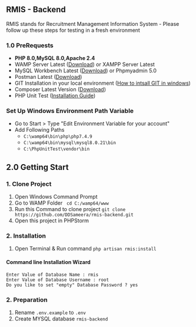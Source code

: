 ## RMIS - Backend

RMIS stands for Recruitment Management Information System - Please follow up these steps  for testing in a fresh environment

### 1.0 PreRequests
- ****PHP 8.0,MySQL 8.0,Apache 2.4****
- WAMP Server Latest ([Download](https://www.wampserver.com/en/))
  or XAMPP Server Latest
- MySQL Workbench Latest ([Download](https://dev.mysql.com/downloads/workbench/)) or Phpmyadmin 5.0
- Postman Latest ([Download](https://www.postman.com/downloads/))
- GIT Installation in your local environment ([How to intsall GIT in windows](https://phoenixnap.com/kb/how-to-install-git-windows))
- Composer Latest Version ([Download](https://getcomposer.org/download/ ))
- PHP Unit Test ([Installation Guide](https://perials.com/installing-phpunit-windows/))

### Set Up Windows Environment Path Variable
- Go to Start > Type "Edit Environment Variable for your account"
- Add Following Paths 
    - `C:\wamp64\bin\php\php7.4.9`
    - `C:\wamp64\bin\mysql\mysql8.0.21\bin`
    - `C:\PhpUnitTest\vendor\bin`

## 2.0 Getting Start

### 1. Clone Project
1) Open Windows Command Prompt 
2) Go to WAMP Folder <code> cd  C:/wamp64/www </code>
3) Run this Command to clone project
   `git clone https://github.com/DDSameera/rmis-backend.git` 
4) Open this project in PHPStorm 

### 2. Installation 
1. Open Terminal & Run command ``php artisan rmis:install``

#### Command line Installation Wizard
``
Enter Value of Database Name :
rmis
``
<br/>
``
Enter Value of Database Username :
root
``
<br/>
``
Do you like to set "empty" Database Password ?
yes
``
<br/>
          
### 2. Preparation 
1) Rename <code>.env.example</code> to <code>.env</code>
2) Create MYSQL database  ``rmis-backend``

